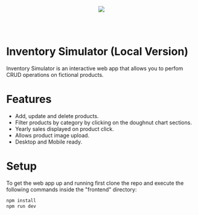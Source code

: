 <p align="center"><img src="https://skillicons.dev/icons?i=react,vite,ts" /><br/></p>
<br/><br/>

# Inventory Simulator (Local Version)

Inventory Simulator is an interactive web app that allows you to perfom CRUD operations on fictional products.

# Features

- Add, update and delete products.
- Filter products by category by clicking on the doughnut chart sections.
- Yearly sales displayed on product click.
- Allows product image upload.
- Desktop and Mobile ready.

# Setup

To get the web app up and running first clone the repo and execute the following commands inside the "frontend" directory:
```bash
npm install
npm run dev
```